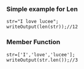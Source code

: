 ### Simple example for Len

```luceescript+trycf
str="I love lucee";
writeOutput(len(str));//12
```

### Member Function

```luceescript+trycf
str=['I','love','lucee'];
writeOutput(str.len());//3
```
